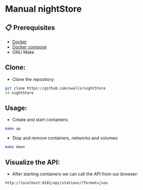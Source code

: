 # Manual nightStore

## 📋 Prerequisites

- [Docker](https://docs.docker.com/engine/install/)
- [Docker compose](https://docs.docker.com/compose/install/)
- GNU Make

## Clone:
- Clone the repository:

```bash
git clone https://github.com/xwalls/nightStore
cd nightStore
```

## Usage:
- Create and start containers:
```bash
make up
```

- Stop and remove containers, networks and volumes:
```bash
make down
```

## Visualize the API:
- After starting containers we can call the API from our browser:
```bash
http://localhost:8181/api/stations/?format=json
```